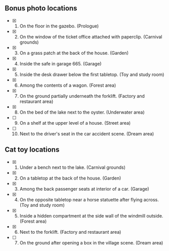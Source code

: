 ## Bonus photo locations

- [x] 1. On the floor in the gazebo. (Prologue)  
- [x] 2. On the window of the ticket office attached with paperclip. (Carnival grounds)  
- [x] 3. On a grass patch at the back of the house. (Garden)  
- [x] 4. Inside the safe in garage 665. (Garage)  
- [x] 5. Inside the desk drawer below the first tabletop. (Toy and study room)  
- [x] 6. Among the contents of a wagon. (Forest area)  
- [x] 7. On the ground partially underneath the forklift. (Factory and restaurant area)  
- [x] 8. On the bed of the lake next to the oyster. (Underwater area)  
- [ ] 9. On a shelf at the upper level of a house. (Street area)  
- [ ] 10. Next to the driver's seat in the car accident scene. (Dream area)

## Cat toy locations

- [x] 1. Under a bench next to the lake. (Carnival grounds)  
- [x] 2. On a tabletop at the back of the house. (Garden)  
- [x] 3. Among the back passenger seats at interior of a car. (Garage)  
- [x] 4. On the opposite tabletop near a horse statuette after flying across. (Toy and study room)  
- [x] 5. Inside a hidden compartment at the side wall of the windmill outside. (Forest area)  
- [x] 6. Next to the forklift. (Factory and restaurant area)  
- [ ] 7. On the ground after opening a box in the village scene. (Dream area)